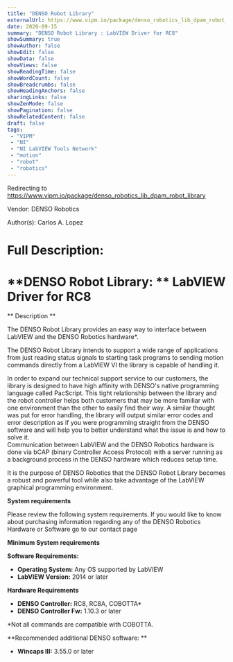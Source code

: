 ```yaml
---
title: "DENSO Robot Library"
externalUrl: https://www.vipm.io/package/denso_robotics_lib_dpam_robot_library
date: 2020-09-15
summary: "DENSO Robot Library : LabVIEW Driver for RC8"
showSummary: true
showAuthor: false
showEdit: false
showData: false
showViews: false
showReadingTime: false
showWordCount: false
showBreadcrumbs: false
showHeadingAnchors: false
sharingLinks: false
showZenMode: false
showPagination: false
showRelatedContent: false
draft: false
tags:
 - "VIPM"
 - "NI"
 - "NI LabVIEW Tools Network"
 - "motion"
 - "robot"
 - "robotics"
---
```


Redirecting to https://www.vipm.io/package/denso_robotics_lib_dpam_robot_library

Vendor: DENSO Robotics

Author(s): Carlos A. Lopez
 
Full Description:
========================================================================
**DENSO Robot Library: ** LabVIEW Driver for RC8
========================================================================

** Description **

The DENSO Robot Library provides an easy way to interface between LabVIEW and the DENSO Robotics hardware*.

The DENSO Robot Library intends to support a wide range of applications from just reading status signals to starting task programs to sending motion commands directly from a LabVIEW VI the library is capable of handling it. 

In order to expand our technical support service to our customers, the library is designed to have high affinity with DENSO's native programming language called PacScript. This tight relationship between the library and the robot controller helps both customers that may be more familiar with one environment than the other to easily find their way. A similar thought was put for error handling, the library will output similar error codes and error description as if you were programming straight from the DENSO software and will help you to better understand what the issue is and how to solve it.  
Communication between LabVIEW and the DENSO Robotics hardware is done via bCAP (binary Controller Access Protocol) with a server running as a background process in the DENSO hardware which reduces setup time.

It is the purpose of DENSO Robotics that the DENSO Robot Library becomes a robust and powerful tool while also take advantage of the LabVIEW graphical programming environment. 

**System requirements**

Please review the following system requirements. If you would like to know about purchasing information regarding any of the DENSO Robotics Hardware or Software go to our contact page

**Minimum System requirements**

**Software Requirements:**
-	**Operating System:** Any OS supported by LabVIEW
-	**LabVIEW Version:** 2014 or later

**Hardware Requirements**
-	**DENSO Controller:** RC8, RC8A, COBOTTA*
-	**DENSO Controller Fw:** 1.10.3 or later 

*Not all commands are compatible with COBOTTA. 

**Recommended additional DENSO software: **
-	**Wincaps III:** 3.55.0 or later